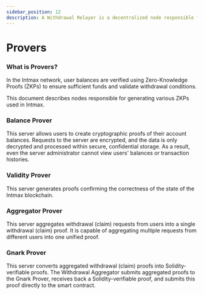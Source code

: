```yaml
---
sidebar_position: 12
description: A Withdrawal Relayer is a decentralized node responsible for securely processing withdrawals from the INTMAX network to the Ethereum network. It executes the withdrawal of tokens such as ETH, ERC20, ERC721, and ERC1155 based on user requests sent through the Rollup contract.
---
```


# Provers

### What is Provers?

In the Intmax network, user balances are verified using Zero-Knowledge Proofs (ZKPs) to ensure sufficient funds and validate withdrawal conditions.

This document describes nodes responsible for generating various ZKPs used in Intmax.

### **Balance Prover**

This server allows users to create cryptographic proofs of their account balances. Requests to the server are encrypted, and the data is only decrypted and processed within secure, confidential storage. As a result, even the server administrator cannot view users' balances or transaction histories.

### **Validity Prover**

This server generates proofs confirming the correctness of the state of the Intmax blockchain.

### **Aggregator Prover**

This server aggregates withdrawal (claim) requests from users into a single withdrawal (claim) proof. It is capable of aggregating multiple requests from different users into one unified proof.

### **Gnark Prover**

This server converts aggregated withdrawal (claim) proofs into Solidity-verifiable proofs. The Withdrawal Aggregator submits aggregated proofs to the Gnark Prover, receives back a Solidity-verifiable proof, and submits this proof directly to the smart contract.
